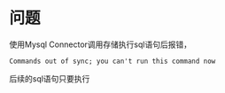 # 问题
使用Mysql Connector调用存储执行sql语句后报错，
```
Commands out of sync; you can't run this command now
```

后续的sql语句只要执行